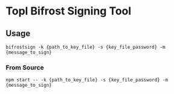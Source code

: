 # Topl Bifrost Signing Tool

## Usage

`bifrostsign -k {path_to_key_file} -s {key_file_password} -m {message_to_sign}`

### From Source

`npm start -- -k {path_to_key_file} -s {key_file_password} -m {message_to_sign}`
